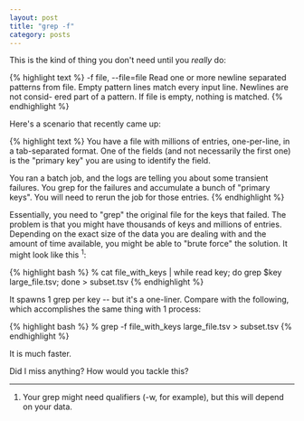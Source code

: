 ```yaml
---
layout: post
title: "grep -f"
category: posts
---
```


This is the kind of thing you don't need until you *really* do:

{% highlight text %}
-f file, --file=file
  Read one or more newline separated patterns from file.  Empty
  pattern lines match every input line.  Newlines are not consid-
  ered part of a pattern.  If file is empty, nothing is matched.
{% endhighlight %}

Here's a scenario that recently came up:

{% highlight text %}
You have a file with millions of entries, one-per-line, in a tab-separated
format. One of the fields (and not necessarily the first one) is the "primary key"
you are using to identify the field.

You ran a batch job, and the logs are telling you about some transient failures.
You grep for the failures and accumulate a bunch of "primary keys". You will need
to rerun the job for those entries.
{% endhighlight %}

Essentially, you need to "grep" the original file for the keys that failed. The
problem is that you might have thousands of keys and millions of entries.
Depending on the exact size of the data you are dealing with and the amount of
time available, you might be able to "brute force" the solution. It might look
like this <sup>1</sup>:

{% highlight bash %}
% cat file_with_keys | while read key; do grep $key large_file.tsv; done > subset.tsv
{% endhighlight %}

It spawns 1 grep per key -- but it's a one-liner. Compare with the following,
which accomplishes the same thing with 1 process:

{% highlight bash %}
% grep -f file_with_keys large_file.tsv > subset.tsv
{% endhighlight %}

It is much faster.

Did I miss anything? How would you tackle this?

---

1. Your grep might need qualifiers (-w, for example), but this will depend on your data.

